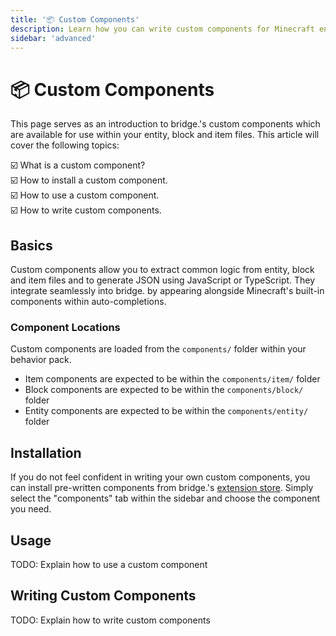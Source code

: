 ```yaml
---
title: '📦 Custom Components'
description: Learn how you can write custom components for Minecraft entities, blocks and items!
sidebar: 'advanced'
---
```


# 📦 Custom Components

This page serves as an introduction to bridge.'s custom components which are available for use within your entity, block and item files.
This article will cover the following topics:

:ballot_box_with_check: What is a custom component?<br/>
:ballot_box_with_check: How to install a custom component.<br/>
:ballot_box_with_check: How to use a custom component.<br/>
:ballot_box_with_check: How to write custom components.<br/>

## Basics

Custom components allow you to extract common logic from entity, block and item files and to generate JSON using JavaScript or TypeScript. They integrate seamlessly into bridge. by appearing alongside Minecraft's built-in components within auto-completions.

### Component Locations

Custom components are loaded from the `components/` folder within your behavior pack.

-   Item components are expected to be within the `components/item/` folder
-   Block components are expected to be within the `components/block/` folder
-   Entity components are expected to be within the `components/entity/` folder

## Installation

If you do not feel confident in writing your own custom components, you can install pre-written components from bridge.'s [extension store](/extensions/#installing-extensions). Simply select the "components" tab within the sidebar and choose the component you need.

## Usage

TODO: Explain how to use a custom component

## Writing Custom Components

TODO: Explain how to write custom components
